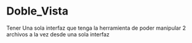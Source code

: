 # Doble_Vista
Tener Una sola interfaz que tenga la herramienta de poder manipular 2 archivos a la vez desde una sola interfaz
